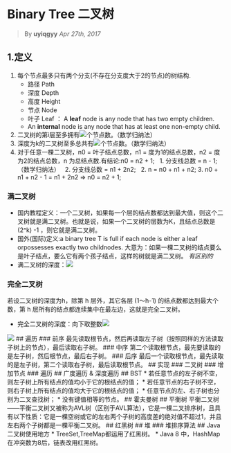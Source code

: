 # Binary Tree 二叉树
> By __uyiqgyy__
> _Apr 27th, 2017_
## 1.定义

1. 每个节点最多只有两个分支(不存在分支度大于2的节点)的树结构.
   - 路径 Path
   - 深度 Depth
   - 高度 Height
   - 节点 Node
   - 叶子 Leaf ： A __leaf__ node is any node that has two empty children.
   - An __internal__ node is any node that has at least one non-empty child.
2. 二叉树的第i层至多拥有<img src="http://chart.googleapis.com/chart?cht=tx&chl=$2^{i-1}$" style="border:none;">个节点数。（数学归纳法）
3. 深度为k的二叉树至多总共有<img src="http://chart.googleapis.com/chart?cht=tx&chl=$2^{k%2B1}-1$" style="border:none;">个节点数。（数学归纳法）
4. 对于任意一棵二叉树，n0 = 叶子结点总数，n1 = 度为1的结点总数，n2 = 度为2的结点总数，n 为总结点数.有结论:n0 = n2 + 1;
   1. 分支线总数 = n - 1;（数学归纳法）
   2. 分支线总数 = n1 + 2n2;
   2. n = n0 + n1 + n2; 
   3. n0 + n1 + n2 - 1 = n1 + 2n2 => n0 = n2 + 1;

### 满二叉树
* 国内教程定义：一个二叉树，如果每一个层的结点数都达到最大值，则这个二叉树就是满二叉树。也就是说，如果一个二叉树的层数为K，且结点总数是(2^k) -1 ，则它就是满二叉树。
* 国外(国际)定义:a binary tree T is full if each node is either a leaf orpossesses exactly two childnodes.
大意为：如果一棵二叉树的结点要么是叶子结点，要么它有两个孩子结点，这样的树就是满二叉树。
_有区别的_
* 满二叉树的深度：<img src="http://chart.googleapis.com/chart?cht=tx&chl=$\log^{2(n%2B1)}$" style="border:none;">
### 完全二叉树
若设二叉树的深度为h，除第 h 层外，其它各层 (1～h-1) 的结点数都达到最大个数，第 h 层所有的结点都连续集中在最左边，这就是完全二叉树。
* 完全二叉树的深度：向下取整数<img src="http://chart.googleapis.com/chart?cht=tx&chl=$\log^{2n}%2B1$" style="border:none;">
<img src="http://upload-images.jianshu.io/upload_images/1170656-5a5492bf84d52b72.png?imageMogr2/auto-orient/strip%7CimageView2/2/w/1240">
## 遍历
### 前序
最先读取根节点，然后再读取左子树（按照同样的方法读取子树上的节点），最后读取右子树。
### 中序
第二个读取根节点，最先要读取的是左子树，然后根节点，最后右子树。
### 后序
最后一个读取根节点，最先读取的是左子树，第二个读取右子树，最后读取根节点。
## 实现
### 二叉树
### 增加节点
### 遍历
## 广度遍历 & 深度遍历
## BST 
* 若任意节点的左子树不空，则左子树上所有结点的值均小于它的根结点的值；
* 若任意节点的右子树不空，则右子树上所有结点的值均大于它的根结点的值；
* 任意节点的左、右子树也分别为二叉查找树；
* 没有键值相等的节点。
## 霍夫曼树
## 平衡树
平衡二叉树——平衡二叉树又被称为AVL树（区别于AVL算法），它是一棵二叉排序树，且具有以下性质：它是一棵空树或它的左右两个子树的高度差的绝对值不超过1，并且左右两个子树都是一棵平衡二叉树。
## 红黑树
## 堆
### 堆排序算法
## Java 二叉树使用地方
* TreeSet,TreeMap都运用了红黑树。
* Java 8 中，HashMap在冲突数为8后，链表改用红黑树。

